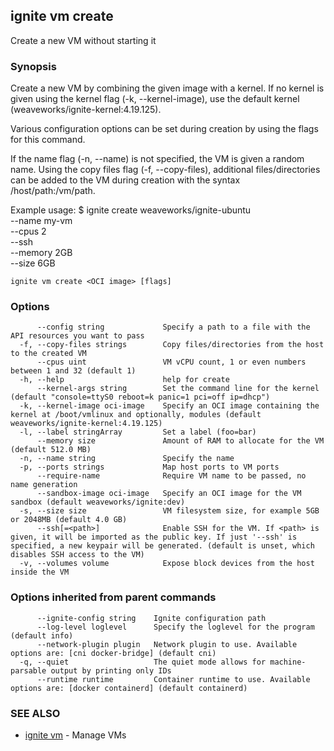 ## ignite vm create

Create a new VM without starting it

### Synopsis


Create a new VM by combining the given image with a kernel. If no
kernel is given using the kernel flag (-k, --kernel-image), use the
default kernel (weaveworks/ignite-kernel:4.19.125).

Various configuration options can be set during creation by using
the flags for this command.

If the name flag (-n, --name) is not specified,
the VM is given a random name. Using the copy files
flag (-f, --copy-files), additional files/directories
can be added to the VM during creation with the syntax
/host/path:/vm/path.

Example usage:
	$ ignite create weaveworks/ignite-ubuntu \
		--name my-vm \
		--cpus 2 \
		--ssh \
		--memory 2GB \
		--size 6GB


```
ignite vm create <OCI image> [flags]
```

### Options

```
      --config string             Specify a path to a file with the API resources you want to pass
  -f, --copy-files strings        Copy files/directories from the host to the created VM
      --cpus uint                 VM vCPU count, 1 or even numbers between 1 and 32 (default 1)
  -h, --help                      help for create
      --kernel-args string        Set the command line for the kernel (default "console=ttyS0 reboot=k panic=1 pci=off ip=dhcp")
  -k, --kernel-image oci-image    Specify an OCI image containing the kernel at /boot/vmlinux and optionally, modules (default weaveworks/ignite-kernel:4.19.125)
  -l, --label stringArray         Set a label (foo=bar)
      --memory size               Amount of RAM to allocate for the VM (default 512.0 MB)
  -n, --name string               Specify the name
  -p, --ports strings             Map host ports to VM ports
      --require-name              Require VM name to be passed, no name generation
      --sandbox-image oci-image   Specify an OCI image for the VM sandbox (default weaveworks/ignite:dev)
  -s, --size size                 VM filesystem size, for example 5GB or 2048MB (default 4.0 GB)
      --ssh[=<path>]              Enable SSH for the VM. If <path> is given, it will be imported as the public key. If just '--ssh' is specified, a new keypair will be generated. (default is unset, which disables SSH access to the VM)
  -v, --volumes volume            Expose block devices from the host inside the VM
```

### Options inherited from parent commands

```
      --ignite-config string    Ignite configuration path
      --log-level loglevel      Specify the loglevel for the program (default info)
      --network-plugin plugin   Network plugin to use. Available options are: [cni docker-bridge] (default cni)
  -q, --quiet                   The quiet mode allows for machine-parsable output by printing only IDs
      --runtime runtime         Container runtime to use. Available options are: [docker containerd] (default containerd)
```

### SEE ALSO

* [ignite vm](ignite_vm.md)	 - Manage VMs

